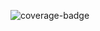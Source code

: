 ![coverage-badge](https://img.shields.io/badge/coverage-92.8%25-brightgreen?cacheSeconds=86400&style=flat)
